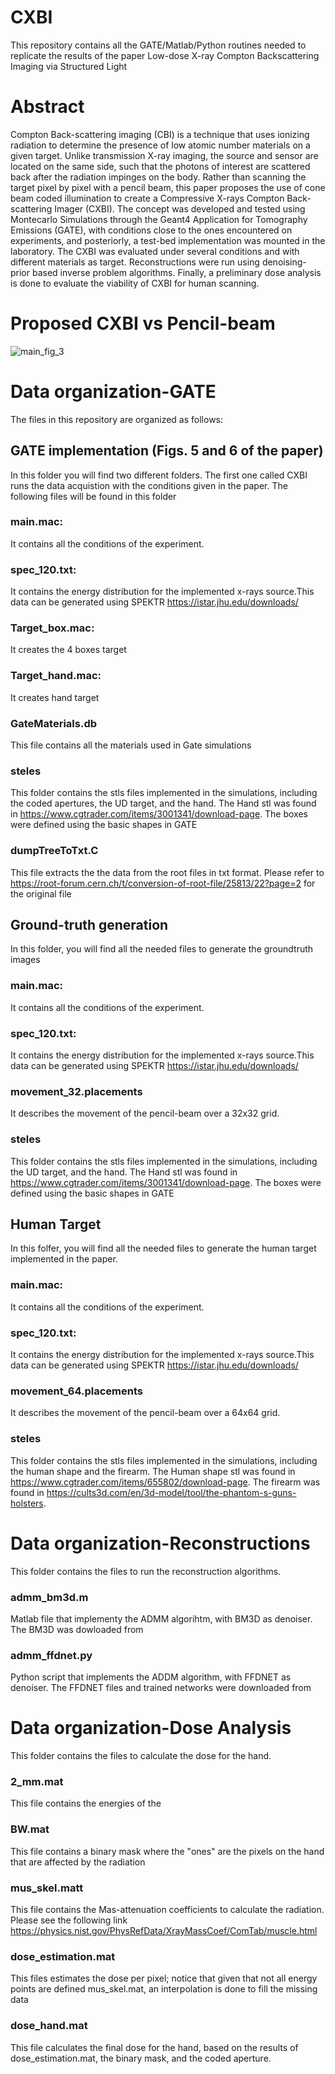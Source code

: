 # CXBI
This repository contains all the GATE/Matlab/Python routines needed to replicate the results of the paper Low-dose X-ray Compton Backscattering Imaging via Structured Light

# Abstract

Compton Back-scattering imaging (CBI) is a technique that uses ionizing radiation to determine the presence of low atomic number materials on a given target. Unlike transmission X-ray imaging, the source and sensor are located on the same side, such that the photons of interest are scattered back after the radiation impinges on the body. Rather than scanning the target pixel by pixel with a pencil beam, this paper proposes the use of cone beam coded illumination to create a Compressive X-rays Compton  Back-scattering Imager (CXBI). The concept  was developed and tested using Montecarlo Simulations through the Geant4 Application for Tomography Emissions (GATE), with conditions close to the ones encountered on experiments, and posteriorly, a test-bed implementation was mounted in the laboratory. The CXBI was evaluated under several conditions and with different materials as target. 
Reconstructions  were run using denoising-prior based inverse problem algorithms. Finally, a preliminary dose analysis is done to evaluate the viability of CXBI for human scanning.

# Proposed CXBI vs Pencil-beam


![main_fig_3](https://user-images.githubusercontent.com/85708477/154503590-11a044bf-79ab-48fb-9b04-2d767e9d2efe.png)

# Data organization-GATE

The files in this repository are organized as follows: 
## GATE implementation (Figs. 5 and 6 of the paper)

In this folder you will find two different folders. The first one called CXBI runs the data acquistion with the conditions given in the paper. The following files will be found in this folder

### main.mac: 
It contains all the conditions of the experiment.
### spec_120.txt:
It contains the energy distribution for the implemented x-rays source.This data can be generated using SPEKTR https://istar.jhu.edu/downloads/
### Target_box.mac: 
It creates the 4 boxes target
### Target_hand.mac: 
It creates hand target
### GateMaterials.db
This file contains all the materials used in Gate simulations
### steles
This folder contains the stls files implemented in the simulations, including the coded apertures, the UD target, and the hand. The Hand stl was found in https://www.cgtrader.com/items/3001341/download-page. The boxes were defined using the basic shapes in GATE
### dumpTreeToTxt.C
This file extracts the the data from the root files in txt format. Please refer to https://root-forum.cern.ch/t/conversion-of-root-file/25813/22?page=2 for the original file

## Ground-truth generation
In this folder, you will find all the needed files to generate the groundtruth images
### main.mac: 
It contains all the conditions of the experiment.
### spec_120.txt:
It contains the energy distribution for the implemented x-rays source.This data can be generated using SPEKTR https://istar.jhu.edu/downloads/
### movement_32.placements
It describes the movement of the pencil-beam over a 32x32 grid.
### steles
This folder contains the stls files implemented in the simulations, including the UD target, and the hand. The Hand stl was found in https://www.cgtrader.com/items/3001341/download-page. The boxes were defined using the basic shapes in GATE
## Human Target
In this folfer, you will find all the needed files to generate the human target implemented in the paper.
### main.mac: 
It contains all the conditions of the experiment.
### spec_120.txt:
It contains the energy distribution for the implemented x-rays source.This data can be generated using SPEKTR https://istar.jhu.edu/downloads/
### movement_64.placements
It describes the movement of the pencil-beam over a 64x64 grid.
### steles
This folder contains the stls files implemented in the simulations, including the human shape and the firearm. The Human shape stl was found in https://www.cgtrader.com/items/655802/download-page. The firearm was found in https://cults3d.com/en/3d-model/tool/the-phantom-s-guns-holsters.

# Data organization-Reconstructions
This folder contains the files to run the reconstruction algorithms.
### admm_bm3d.m
Matlab file that implementy the ADMM algorihtm, with BM3D as denoiser. The BM3D was dowloaded from 
### admm_ffdnet.py
Python script that implements the ADDM algorithm, with FFDNET as denoiser. The FFDNET files and trained networks were downloaded from 

# Data organization-Dose Analysis
This folder contains the files to calculate the dose for the hand.
### 2_mm.mat
This file contains the energies of the 
### BW.mat
This file contains a binary mask where the "ones" are the pixels on the hand that are affected by the radiation
### mus_skel.matt 
This file contains the Mas-attenuation coefficients to calculate the radiation. Please see the following link https://physics.nist.gov/PhysRefData/XrayMassCoef/ComTab/muscle.html
### dose_estimation.mat
This files estimates the dose per pixel; notice that given that not all energy points are defined mus_skel.mat, an interpolation is done to fill the missing data
### dose_hand.mat
This file calculates the final dose for the hand, based on the results of dose_estimation.mat, the binary mask, and the coded aperture. 

